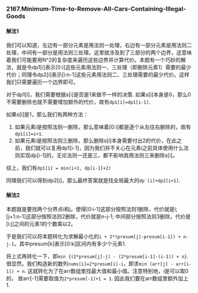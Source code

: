 ### 2167.Minimum-Time-to-Remove-All-Cars-Containing-Illegal-Goods

#### 解法1
我们可以知道，左边有一部分元素是用法则一处理，右边有一部分元素是用法则二处理，中间有一部分是用法则三处理。这里就涉及到了三部分的两个边界，这意味着我们可能要用N^2的复杂度来遍历这些边界并计算代价。本题有一个巧妙的解法，就是令dp1[i]表示[0:i]这些元素用法则一、三处理（即删除元素1）需要的最少代价；同理令dp2[i]表示[i:n-1]这些元素用法则二、三处理需要的最少代价。这样我们只需要遍历一个边界即可。

对于dp1[i]，我们需要根据s[i]是否是1来做不一样的决策. 如果s[i]本身是0，那么0不需要删除也就不需要增加额外的代价，故有```dp1[i]=dp1[i-1]```. 

如果s[i]是1，那么我们有两种方法：
  1. 如果元素i是按照法则一删除，那么意味着[0:i]都是逐个从左往右删除的，故有```dp1[i]=i+1```. 
  2. 如果元素i是按照法则三删除，那么删除s[i]本身需要付出2的代价，在此之前，我们就可以复用dp1[i-1]，因为我们并不关心在元素i之前具体使用什么法则实现dp[i-1]的，无论法则一还是三，都不影响我用法则三来删除s[i]。    

综上，我们有```dp1[i] = min(i+1, dp[i-1]+2)```

同理我们可以得到dp2[i]，那么最终答案就是找全局最大的```dp`[i]+dp2[i+1]```.

#### 解法2
本题就是要找两个分界点i和j，使得[0:i-1]这部分按照法则1删除，代价就是i; [j+1:n-1]这部分按照法则2删除，代价就是n-j-1; 中间部分按照法则3删除，代价是[i:j]之间的元素1的个数乘以2。

于是我们可以将本题转化为求解最小化的```i + 2*(presum[j]-presum[i-1]) + n-j-1```，其中presum[k]表示[0:k]区间内有多少个元素1. 

将上式再转化一下，即```min {(2*presum[j]-j) - (2*presum[i-1]-(i-1)) + n}```. 很显然，我们构造新的数列```nums[i]=2*presum[i]-i```，即求```min (arr[j] - arr[i-1]) + n```. 这就转化为了在arr数组里找最大值和最小值。注意特别地，i是可以取0的， 故arr[-1]需要取值为```2*presum[-1]+1 = 1```. 因此我们要在arr数组里额外加上1. 
